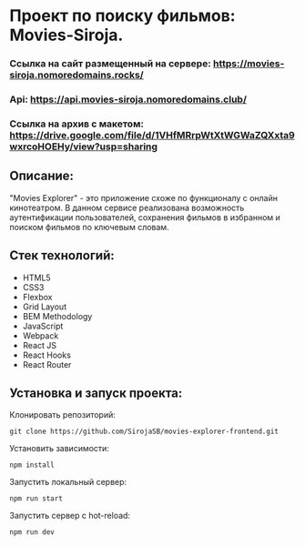 # Проект по поиску фильмов: Movies-Siroja.

### Ссылка на сайт размещенный на сервере: https://movies-siroja.nomoredomains.rocks/
### Api: https://api.movies-siroja.nomoredomains.club/
### Ссылка на архив с макетом: https://drive.google.com/file/d/1VHfMRrpWtXtWGWaZQXxta9wxrcoHOEHy/view?usp=sharing

## Описание:

"Movies Explorer" - это приложение схоже по функционалу с онлайн кинотеатром. В данном сервисе
реализована возможность аутентификации пользователей, сохранения фильмов в избранном и поиском фильмов по ключевым словам.

## Стек технологий:

* HTML5 
* CSS3 
* Flexbox
* Grid Layout
* BEM Methodology
* JavaScript
* Webpack
* React JS
* React Hooks
* React Router

## Установка и запуск проекта:
Клонировать репозиторий:

    git clone https://github.com/SirojaSB/movies-explorer-frontend.git

Установить зависимости:

    npm install

Запустить локальный сервер:

    npm run start

Запустить сервер с hot-reload:

    npm run dev
